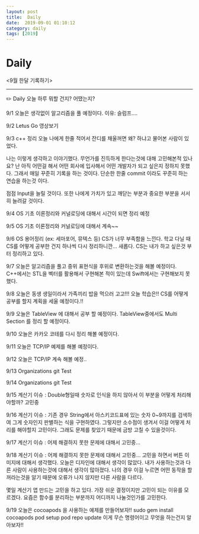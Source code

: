 ```yaml
---
layout: post
title:  Daily
date:  2019-09-01 01:10:12
category: daily
tags: [2019]
---
```


# Daily

<9월 한달 기록하기>

------

✏️ Daily 오늘 하루 뭐할 건지? 어땠는지?

9/1 오늘은 생각없이 알고리즘을 풀 예정이다.
이유: 슬럼프....

9/2 Letus Go 영상보기

9/3 c++ 정리
오늘 나에게 한줄 적어서 잔디를 채울꺼면 왜? 하냐고 물어본 사람이 있었다.

나는 이렇게 생각하고 이야기했다. 무언가를 진득하게 한다는것에 대해 고민해본적 있나요? 
난 아직 어떤걸 해서 어떤 회사에 입사해서 어떤 개발자가 되고 싶은지 정하지 못했다. 그래서 매일 꾸준히 기록을 하는 것이다.
단순한 한줄 commit 이라도 꾸준히 하는 연습을 하는것 이다.

점점 Input을 늘릴 것이다. 또한 나에게 가치가 있고 깨닫는 부분과 중요한 부분을 서서히 늘려갈 것이다. 

9/4 OS 기초 이론정리와 커널로딩에 대해서 시간이 되면 정리 예정

9/5 OS 기초 이론정리와 커널로딩에 대해서 계속~~

9/6 OS 용어정리 (ex: 세마포어, 뮤텍스 등)
CS가 너무 부족함을 느낀다. 학교 다닐 때 CS를 어떻게 공부한 건지 하나씩 다시 정리하니깐... 새롭다.
CS는 내가 하고 싶은것 부터 정리하고 있다.

9/7 오늘은 알고리즘을 풀고 중위 표현식을 후위로 변환하는것을 해볼 예정이다.
C++에서는 STL을 벡터를 활용해서 구현해본 적이 있는데  Swift에서는 구현해보지 못했다.

9/8 오늘은 동생 생일이라서 가족끼리 밥을 먹으러 고고!!!
오늘 학습은!! CS를 어떻게 공부를 할지 계획을 세울 예정이다.!!

9/9 오늘은 TableView 에 대해서 공부 할 예정이다.
TableView중에서도 Multi Section 를 정리 할 예정이다.

9/10 오늘은 카카오 코테를 다시 정리 해볼 예정이다.

9/11 오늘은 TCP/IP 예제를 해볼 예정이다.

9/12 오늘은 TCP/IP 계속 해볼 예정..

9/13 Organizations git Test

9/14 Organizations git Test

9/15 계산기 이슈 : Double형일때 숫자로 인식을 하지 않아서 이 부분을 어떻게 처리해야할까? 고민중

9/16 계산기 이슈 : 기존 경우 String에서 아스키코드표에 있는 숫자 0~9까지를 검색하여 그게 숫자인지 판별하는 식을 구현하였다. 그렇지만 소수점이 생겨서 이걸 어떻게 처리를 해야할지 고민이다. 그래도 문제를 찾았기 때문에 금방 고칠 수 있을것이다.

9/17 계산기 이슈 : 어제 해결하지 못한 문제에 대해서 고민중...

9/18 계산기 이슈 : 어제 해결하지 못한 문제에 대해서 고민중...
고민을 하면서 버튼 이미지에 대해서 생각했다.
오늘은 디자인에 대해서 생각이 많았다. 내가 사용하는것과 다른 사람이 사용하는것에 대해서 생각이 많아졌다.
나의 경우 이걸 누르면 어떤 동작을 할꺼라는것을 알기 때문에 오류가 나지 않지만 다른 사람을 다르다. 

몇일 계산기 앱 만드는 고민을 하고 있다.
가장 쉬운 결정이지만 고민이 되는 이유를 모르겠다. 요즘은 함수를 분리하는 부분까지 어디까지 나눌것인가를 고민한다.

9/19 오늘은 cocoapods 을 사용하는 예제를 만들어보자!!
sudo gem install cocoapods
pod setup
pod repo update
이게 무슨 명령어이고 무엇을 하는건지 알아보자!!